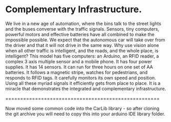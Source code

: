 Complementary Infrastructure.
=============================
We live in a new age of automation, where the bins talk to the street lights and the buses converse with the traffic signals.
Sensors, tiny computers, powerful motors and effective batteries have all combined to make the impossible possible.  We expect that the autonomous car will take over from the driver and that it will not drive in the same way.  Why use vision alone when all other traffic is intelligent, and the roads, and the whole place, is intelligent?
This model has five computers: an Arduino, an RFID reader, a complex 3 axis multiple sensor and a mobile phone.  It has four power supplies.  It has 14 sensors.  It can run for three hours on one set of AA batteries.  It follows a magnetic stripe, watches for pedestrians, and responds to RFID tags.  It carefully monitors its own speed and position.  Using all these myriad signals it efficiently gets from place to place.
It is a miracle that demonstrates the integrated and complementary infrastructure.

====================================================

Now moved some common code into the CarLib library - so after cloning the git archive you will need to copy this into your arduino IDE library folder.

